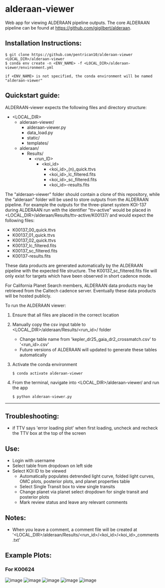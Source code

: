 # alderaan-viewer
Web app for viewing ALDERAAN pipeline outputs. The core ALDERAAN pipeline can be found at https://github.com/gjgilbert/alderaan.

## Installation Instructions:
```
$ git clone https://github.com/pentrican10/alderaan-viewer <LOCAL_DIR>/alderaan-viewer
$ conda env create -n <ENV_NAME> -f <LOCAL_DIR>/alderaan-viewer/environment.yml

if <ENV_NAME> is not specified, the conda environment will be named "alderaan-viewer"
```

## Quickstart guide:

ALDERAAN-viewer expects the following files and directory structure:

   - <LOCAL_DIR>
        - alderaan-viewer/
            - alderaan-viewer.py
            - data_load.py
            - static/
            - templates/
        - alderaan/
            - Results/
                - <run_ID>
                    - <koi_id>
                        - <koi_id>_(n)_quick.ttvs
                        - <koi_id>_lc_filtered.fits
                        - <koi_id>_sc_filtered.fits
                        - <koi_id>-results.fits

The "alderaan-viewer" folder should contain a clone of this repository, while the "alderaan" folder will be used to store outputs from the ALDERAAN pipeline. For example the outputs for the three-planet system KOI-137 during ALDERAAN run with the identifier "ttv-active" would be placed in <LOCAL_DIR>/alderaan/Results/ttv-active/K00137/ and would expect the following files:

- K00137_00_quick.ttvs
- K00137_01_quick.ttvs
- K00137_02_quick.ttvs
- K00137_lc_filtered.fits
- K00137_sc_filtered.fits
- K00137-results.fits

These data products are generated automatically by the ALDERAAN pipeline with the expected file structure. The K00137_sc_filtered.fits file will only exist for targets which have been observed in short cadence mode.

For California Planet Search members, ALDERAAN data products may be retrieved from the Caltech cadence server. Eventually these data products will be hosted publicly.


To run the ALDERAAN viewer:

1. Ensure that all files are placed in the correct location 
  
2. Manually copy the csv input table to <LOCAL_DIR>/alderaan/Results/<run_id>/ folder
    - Change table name from 'kepler_dr25_gaia_dr2_crossmatch.csv' to '<run_id>.csv'
    - Future versions of ALDERAAN will updated to generate these tables automatically

3. Activate the conda environment

    ```$ conda activate alderaan-viewer```

4. From the terminal, navigate into <LOCAL_DIR>/alderaan-viewer/ and run the app

    ```$ python alderaan-viewer.py```

-----
## Troubleshooting:
- if TTV says 'error loading plot' when first loading, uncheck and recheck the TTV box at the top of the screen

## Use:
- Login with username
- Select table from dropdown on left side
- Select KOI ID to be viewed
    - Automatically populates detrended light curve, folded light curves, OMC plots, posterior plots, and planet properties table
    - Select Single Transit box to view single transits
    - Change planet via planet select dropdown for single transit and posterior plots
    - Mark review status and leave any relevant comments
 
## Notes:
- When you leave a comment, a comment file will be created at '<LOCAL_DIR>/alderaan/Results/<run_id>/<koi_id>/<koi_id>_comments.txt'

## Example Plots:
### For K00624
![image](https://github.com/user-attachments/assets/47e2ee27-fee6-4197-8024-f56888bc2297)
![image](https://github.com/user-attachments/assets/e2721b9d-5a2b-4bb6-90a7-40b6efff6b0a)
![image](https://github.com/user-attachments/assets/4d04b5b1-79ea-4a6b-bd1a-a532168255d6)
![image](https://github.com/user-attachments/assets/f2c08f6b-ba51-4bcd-88b3-63ccbaaefb6c)
![image](https://github.com/user-attachments/assets/9d0eef31-b6db-4eff-91d0-70f004118089)




